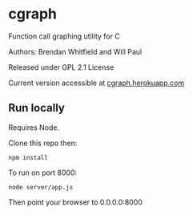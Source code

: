 cgraph
======

Function call graphing utility for C

Authors: Brendan Whitfield and Will Paul

Released under GPL 2.1 License

Current version accessible at [cgraph.herokuapp.com](http://cgraph.herokuapp.com)

## Run locally

Requires Node.

Clone this repo then:

```
npm install
```

To run on port 8000:

```
node server/app.js
```

Then point your browser to 0.0.0.0:8000

